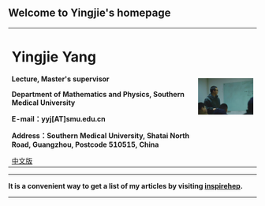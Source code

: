 ## Welcome to Yingjie's homepage

<div>
<table border="0">
  <tr>
    <td>
      <h1>Yingjie Yang</h1>
      <p><b>Lecture, Master's supervisor</b></p>
      <p><b>Department of Mathematics and Physics, Southern Medical University</b></p>
      <p><b>E-mail：yyj[AT]smu.edu.cn</b></p>
      <p><b>Address：Southern Medical University, Shatai North Road, Guangzhou, Postcode 510515, China</b></p>
      <a href="/index.html">中文版</a>
    </td>
    <td width="25%">
      <img src="/yyj.jpg" width="100%">
    </td>
  </tr>
</table>
</div>

---

**It is a convenient way to get a list of my articles by visiting [inspirehep](https://inspirehep.net/authors/1804682?ui-citation-summary=true).**

---
